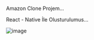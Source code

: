 
Amazon Clone Projem...

React - Native İle Olusturulumus...

![image](https://github.com/azizpolat/AmazonAppClone/assets/117382610/fdc01754-5044-4dd5-b5a1-a37d8f34e77a)

